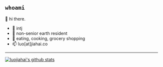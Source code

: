 ## `whoami`

<!--
[![](https://img.shields.io/badge/-X-000000?style=flat-square&logo=x&logoColor=white)](https://x.com/luojiahai)
[![](https://img.shields.io/badge/-Instagram-E4405F?style=flat-square&logo=instagram&logoColor=white)](https://instagram.com/luojiahai)
[![](https://img.shields.io/badge/-LinkedIn-0A66C2?style=flat-square&logo=linkedin&logoColor=white)](https://linkedin.com/in/luojiahai)

---
-->

👋 hi there.

- 🤗 intj
- 🔭 non-senior earth resident
- 🌱 eating, cooking, grocery shopping
- 📫 luo[at]jiahai.co

<!--
**luojiahai/luojiahai** is a ✨ _special_ ✨ repository because its `README.md` (this file) appears on your GitHub profile.

Here are some ideas to get you started:

- 🔭 I’m currently working on ...
- 🌱 I’m currently learning ...
- 👯 I’m looking to collaborate on ...
- 🤔 I’m looking for help with ...
- 💬 Ask me about ...
- 📫 How to reach me: ...
- 😄 Pronouns: ...
- ⚡ Fun fact: ...
-->

---

[![luojiahai's github stats](https://github-readme-stats.vercel.app/api?username=luojiahai&theme=github_dark&show_icons=true&border_radius=0&rank_icon=github)](https://github.com/luojiahai/)


